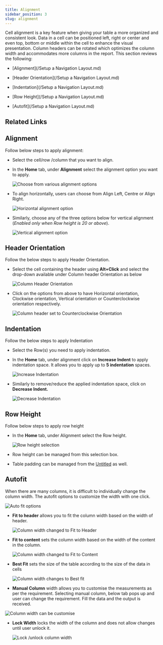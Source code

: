 ```yaml
---
title: Alignment
sidebar_position: 3
slug: alignment
---
```




Cell alignment is a key feature when giving your table a more organized and consistent look. Data in a cell can be positioned left, right or center and even top, bottom or middle within the cell to enhance the visual presentation. Column headers can be rotated which optimizes the column width and accommodates more columns in the report. This section reviews the following:

- [Alignment](/Setup a Navigation Layout.md)

- [Header Orientation](/Setup a Navigation Layout.md)

- [Indentation](/Setup a Navigation Layout.md)

- [Row Height](/Setup a Navigation Layout.md)

- [Autofit](/Setup a Navigation Layout.md)

## Related Links
 
## **Alignment** 


Follow below steps to apply alignment:

- Select the cell/row /column that you want to align.
- In the **Home** tab, under **Alignment** select the alignment option you want to apply.

	![Choose from various alignment options](/img/build/Alignment/Alignment1.png)

- To align horizontally, users can choose from Align Left, Centre or Align Right.

	![Horizontal alignment option](/img/build/Alignment/Alignment2.png)
- Similarly, choose any of the three options below for vertical alignment (_Enabled only when Row height is 20 or above_).

	![Vertical alignment option](/img/build/Alignment/Alignment3.png)


## **Header Orientation**


Follow the below steps to apply Header Orientation.

- Select the cell containing the header using **Alt+Click** and select the drop-down available under Column header Orientation as below

	![Column Header Orientation](/img/build/Alignment/Alignment4.jpg)

- Click on the options from above to have Horizontal orientation, Clockwise orientation, Vertical orientation or Counterclockwise orientation respectively.

	![Column header set to Counterclockwise Orientation ](/img/build/Alignment/Alignment5.png)

## **Indentation**


Follow the below steps to apply Indentation

- Select the Row(s) you need to apply indentation.
- In the **Home** tab, under alignment click on **Increase Indent** to apply indentation space. It allows you to apply up to **5 indentation** spaces.

	![Increase Indentation](/img/build/Alignment/Alignment6.jpg)

- Similarly to remove/reduce the applied indentation space, click on **Decrease Indent.**

	![Decrease Indentation](/img/build/Alignment/Alignment7.jpg)


## **Row Height**


Follow below steps to apply row height

- In the **Home** tab, under Alignment select the Row height.

	![Row height selection](/img/build/Alignment/Alignment8.png)

- Row height can be managed from this selection box.
- Table padding can be managed from the [Untitled](https://www.notion.so/b182c541541a44aa8720a734b3dc9c45) as well.

## **Autofit**


When there are many columns, it is difficult to individually change the column width. The autofit options to customize the width with one click. 

![Auto fit options](/img/build/Alignment/Alignment9.png)

- **Fit to header** allows you to fit the column width based on the width of header.

	![Column width changed to Fit to Header](/img/build/Alignment/Alignment10.png)

- **Fit to content** sets the column width based on the width of the content in the column.

	![Column width changed to Fit to Content](/img/build/Alignment/Alignment11.png)

- **Best Fit** sets the size of the table according to the size of the data in cells

	![Column width changes to Best fit](/img/build/Alignment/Alignment12.png)
- **Manual Column** width allows you to customise the measurements as per the requirement. Selecting manual column, below tab pops up and user can change the requirement. Fill the data and the output is received.


![Column width can be customise](/img/build/Alignment/Alignmnet13.png)
- **Lock Width** locks the width of the column and does not allow changes until user unlock it.

	![Lock /unlock column width](/img/build/Alignment/Alignment14.png)

